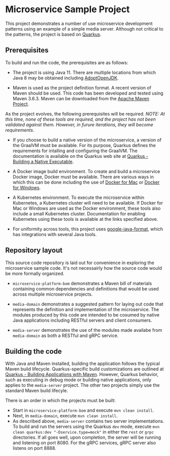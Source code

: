 # Microservice Sample Project

This project demonstrates a number of use microservice development patterns using an example of a simple media server. Although not critical to the patterns, the project is based on [Quarkus](https://quarkus.io/).

## Prerequisites

To build and run the code, the prerequisites are as follows:

* The project is using Java 11. There are multiple locations from which Java 8 may be obtained including [AdoptOpenJDK](https://adoptopenjdk.net/).

* Maven is used as the project definition format. A recent version of Maven should be used. This code has been developed and tested using Maven 3.6.3. Maven can be downloaded from the [Apache Maven Project](https://maven.apache.org/download.cgi).

As the project evolves, the following prerequisites will be required. *NOTE: At this time, none of these tools are required, and the project has not been validated against them. However, in furure iterations, they will become requirements.*

* If you choose to build a native version of the microservice, a version of the GraalVM must be available. For its purpose, Quarkus defines the requirements for intalling and configuring the GraalVM. The documentation is available on the Quarkus web site at [Quarkus - Building a Native Executable](https://quarkus.io/guides/building-native-image).

* A Docker image build environment. To create and build a microservice Docker image, Docker must be available. There are various ways in which this can be done including the use of [Docker for Mac](https://docs.docker.com/docker-for-mac/) or [Docker for Windows](https://docs.docker.com/docker-for-windows/).

* A Kubernetes environment. To execute the microservice within Kubernetes, a Kubernetes cluster will need to be available. If Docker for Mac or Windows are used as the Docker environment, these tools also include a small Kubernetes cluster. Documentation for enabling Kubernetes using these tools is available at the links specified above.

* For uniformity across tools, this project uses [google-java-format](https://github.com/google/google-java-format), which has integrations with several Java tools. 

## Repository layout

This source code repository is laid out for convenience in exploring the microservice sample code. It's not necessairly how the source code would be more formally organized.

* `microservice-platform-bom` demonstrates a Maven bill of materials containing common dependencies and definitions that would be used across multiple microservice projects.

* `media-domain` demonstrates a suggested pattern for laying out code that represents the definition and implementation of the microservice. The modules produced by this code are intended to be cosumed by native Java applications including RESTful servers and client consumers.

* `media-server` demonstrates the use of the modules made availabe from `media-domain` as both a RESTful and gRPC service.

## Building the code

With Java and Maven installed, building the application follows the typical Maven build lifecycle. Quarkus-specific build customizations are outlined at [Quarkus - Building Applications with Maven](https://quarkus.io/guides/maven-tooling). However, Quarkus behavior, such as executing in debug mode or building native applications, only applies to the `media-server` project. The other two projects simply use the standard Maven build lifecyle.

There is an order in which the projects must be built:

* Start in `microservice-platform-bom` and execute `mvn clean install`.
* Next, in `media-domain`, execute `mvn clean install`.
* As described above, `media-server` contains two server implementations. To build and run the servers using the Quarkus `dev` mode, execute `mvn clean quarkus:dev "-Dservice.type=mock"` in either the `rest` or `grpc` directories. If all goes well, upon completion, the server will be running and listening on port 8080. For the gRPC services, gRPC server also listens on port 8888. 
